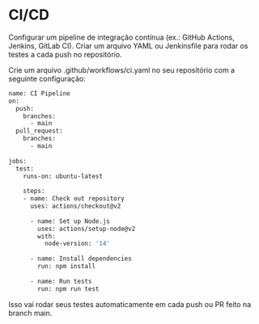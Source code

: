 # CI/CD

Configurar um pipeline de integração contínua (ex.: GitHub Actions, Jenkins, GitLab CI).
Criar um arquivo YAML ou Jenkinsfile para rodar os testes a cada push no repositório.

Crie um arquivo .github/workflows/ci.yaml no seu repositório com a seguinte configuração:

```bash
name: CI Pipeline 
on: 
  push: 
    branches: 
      - main 
  pull_request: 
    branches: 
      - main 
      
jobs: 
  test: 
    runs-on: ubuntu-latest 
    
    steps: 
    - name: Check out repository 
      uses: actions/checkout@v2 
      
      - name: Set up Node.js 
        uses: actions/setup-node@v2 
        with: 
          node-version: '14' 
          
      - name: Install dependencies 
        run: npm install 
      
      - name: Run tests 
        run: npm run test
```

Isso vai rodar seus testes automaticamente em cada push ou PR feito na branch main.